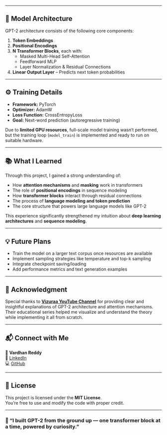 
---

## 🧠 Model Architecture

GPT-2 architecture consists of the following core components:

1. **Token Embeddings**
2. **Positional Encodings**
3. **N Transformer Blocks**, each with:
   - Masked Multi-Head Self-Attention  
   - Feedforward MLP  
   - Layer Normalization & Residual Connections  
4. **Linear Output Layer** – Predicts next token probabilities

---

## ⚙️ Training Details

- **Framework:** PyTorch  
- **Optimizer:** AdamW  
- **Loss Function:** CrossEntropyLoss  
- **Goal:** Next-word prediction (autoregressive training)

Due to **limited GPU resources**, full-scale model training wasn’t performed,  
but the training loop (`model_train`) is implemented and ready to run on suitable hardware.

---

## 📚 What I Learned

Through this project, I gained a strong understanding of:

- How **attention mechanisms** and **masking** work in transformers  
- The role of **positional encodings** in sequence modeling  
- How **transformer blocks** interact through residual connections  
- The process of **language modeling and token prediction**  
- The core structure that powers large language models like GPT-2  

This experience significantly strengthened my intuition about **deep learning architectures** and **sequence modeling**.

---

## 💡 Future Plans

- Train the model on a larger text corpus once resources are available  
- Implement sampling strategies like temperature and top-k sampling  
- Integrate checkpoint saving/loading  
- Add performance metrics and text generation examples  

---

## 🤝 Acknowledgment

Special thanks to **[Vizuraa YouTube Channel](https://www.youtube.com/@vizuarachannel)** for providing clear and insightful explanations of GPT-2 architecture and attention mechanisms.  
Their educational series helped me visualize and understand the theory while implementing it all from scratch.

---

## 📬 Connect with Me

👤 **Vardhan Reddy**  
🔗 [LinkedIn](https://www.linkedin.com/in/vardhanreddy2003)  
💻 [GitHub](https://github.com/vardhanreddy2003)

---

## 📝 License

This project is licensed under the **MIT License**.  
You’re free to use and modify the code with proper credit.

---

### 🌟 “I built GPT-2 from the ground up — one transformer block at a time, powered by curiosity.”
